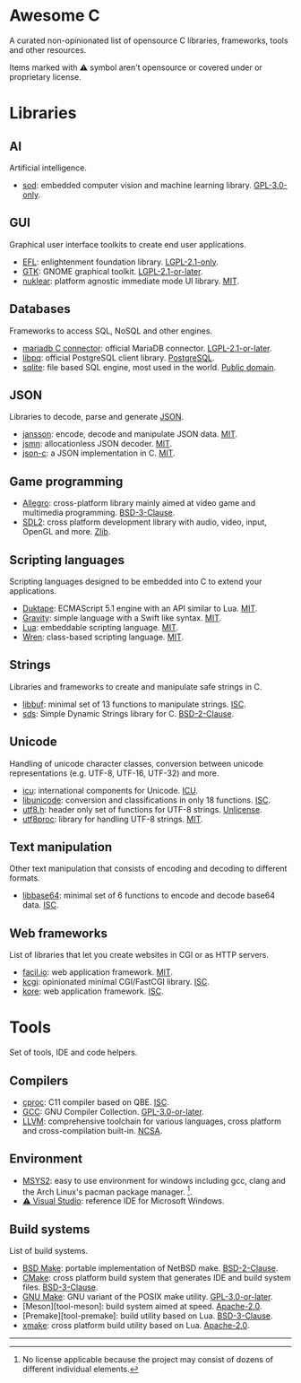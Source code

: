 Awesome C
=========

A curated non-opinionated list of opensource C libraries, frameworks, tools and
other resources.

Items marked with ⚠️ symbol aren't opensource or covered under or proprietary
license.

Libraries
=========

AI
--

Artificial intelligence.

- [sod][library-sod]: embedded computer vision and machine learning library.
  [GPL-3.0-only][license-gpl-3.0-only].

GUI
---

Graphical user interface toolkits to create end user applications.

- [EFL][library-efl]: enlightenment foundation library.
  [LGPL-2.1-only][license-lgpl-2.1-only].
- [GTK][library-gtk]: GNOME graphical toolkit.
  [LGPL-2.1-or-later][license-lgpl-2.1-or-later].
- [nuklear][library-nuklear]: platform agnostic immediate mode UI library.
  [MIT][license-mit].

Databases
---------

Frameworks to access SQL, NoSQL and other engines.

- [mariadb C connector][library-mariadb-c-connector]: official MariaDB
  connector. [LGPL-2.1-or-later][license-lgpl-2.1-or-later].
- [libpq][library-libpq]: official PostgreSQL client library.
  [PostgreSQL][license-postgresql].
- [sqlite][library-sqlite]: file based SQL engine, most used in the world.
  [Public domain][license-public-domain].

JSON
----

Libraries to decode, parse and generate [JSON][other-json].

- [jansson][library-jansson]: encode, decode and manipulate JSON data.
  [MIT][license-mit].
- [jsmn][library-jsmn]: allocationless JSON decoder. [MIT][license-mit].
- [json-c][library-json-c]: a JSON implementation in C. [MIT][license-mit].

Game programming
----------------

- [Allegro][library-allegro]: cross-platform library mainly aimed at video game
  and multimedia programming. [BSD-3-Clause][license-bsd-3-clause].
- [SDL2][library-sdl2]: cross platform development library with audio, video, input,
  OpenGL and more. [Zlib][license-zlib].

Scripting languages
-------------------

Scripting languages designed to be embedded into C to extend your applications.

- [Duktape][library-duktape]: ECMAScript 5.1 engine with an API similar to Lua.
  [MIT][license-mit].
- [Gravity][library-gravity]: simple language with a Swift like syntax.
  [MIT][license-mit].
- [Lua][library-lua]: embeddable scripting language. [MIT][license-mit].
- [Wren][library-wren]: class-based scripting language. [MIT][license-mit].

Strings
-------

Libraries and frameworks to create and manipulate safe strings in C.

- [libbuf][library-libbuf]: minimal set of 13 functions to manipulate strings.
  [ISC][license-isc].
- [sds][library-sds]: Simple Dynamic Strings library for C.
  [BSD-2-Clause][license-bsd-2-clause].

Unicode
-------

Handling of unicode character classes, conversion between unicode
representations (e.g. UTF-8, UTF-16, UTF-32) and more.

- [icu][library-icu]: international components for Unicode. [ICU][license-icu].
- [libunicode][library-libunicode]: conversion and classifications in only 18
  functions. [ISC][license-isc].
- [utf8.h][library-utf8.h]: header only set of functions for UTF-8 strings.
  [Unlicense][license-unlicense].
- [utf8proc][library-utf8proc]: library for handling UTF-8 strings.
  [MIT][license-mit].

Text manipulation
-----------------

Other text manipulation that consists of encoding and decoding to different
formats.

- [libbase64][library-libbase64]: minimal set of 6 functions to encode and
  decode base64 data. [ISC][license-isc].

Web frameworks
--------------

List of libraries that let you create websites in CGI or as HTTP servers.

- [facil.io][library-facio.io]: web application framework. [MIT][license-mit].
- [kcgi][library-kcgi]: opinionated minimal CGI/FastCGI library.
  [ISC][license-isc].
- [kore][library-kore]: web application framework. [ISC][license-isc].

Tools
=====

Set of tools, IDE and code helpers.

Compilers
---------

- [cproc][tool-cproc]: C11 compiler based on QBE. [ISC][license-isc].
- [GCC][tool-gcc]: GNU Compiler Collection.
  [GPL-3.0-or-later][license-GPL-3.0-or-later].
- [LLVM][tool-llvm]: comprehensive toolchain for various languages, cross
  platform and cross-compilation built-in. [NCSA][license-ncsa].

Environment
-----------

- [MSYS2][tool-msys2]: easy to use environment for windows including gcc, clang
  and the Arch Linux's pacman package manager. [^1].
- [⚠️ Visual Studio][tool-visual-studio]: reference IDE for Microsoft Windows.

Build systems
-------------

List of build systems.

- [BSD Make][tool-bsd-make]: portable implementation of NetBSD make.
  [BSD-2-Clause][license-bsd-2-clause].
- [CMake][tool-cmake]: cross platform build system that generates IDE and build
  system files. [BSD-3-Clause][license-bsd-3-clause].
- [GNU Make][tool-gnu-make]: GNU variant of the POSIX make utility.
  [GPL-3.0-or-later][license-gpl-3.0-or-later].
- [Meson][tool-meson]: build system aimed at speed.
  [Apache-2.0][license-apache-2.0].
- [Premake][tool-premake]: build utility based on Lua.
  [BSD-3-Clause][license-bsd-3-clause].
- [xmake][tool-xmake]: cross platform build utility based on Lua.
  [Apache-2.0][license-apache-2.0].

---

[^1]: No license applicable because the project may consist of dozens of
      different individual elements.

[library-allegro]: https://liballeg.org
[library-duktape]: https://duktape.org
[library-efl]: https://www.enlightenment.org/about-efl
[library-facio.io]: https://facil.io
[library-gravity]: https://marcobambini.github.io/gravity
[library-gtk]: https://gtk.org
[library-icu]: https://icu.unicode.org
[library-jansson]: https://github.com/akheron/jansson
[library-jsmn]: https://zserge.com/jsmn
[library-json-c]: http://json-c.github.io/json-c
[library-kcgi]: https://kristaps.bsd.lv/kcgi
[library-kore]: https://kore.io
[library-libbase64]: https://projects.malikania.fr/libbase64
[library-libbuf]: https://projects.malikania.fr/libbuf
[library-libpq]: https://www.postgresql.org/docs/current/libpq.html
[library-libunicode]: https://projects.malikania.fr/libunicode
[library-lua]: https://www.lua.org
[library-mariadb-c-connector]: https://github.com/mariadb-corporation/mariadb-connector-c
[library-mariadb]: https://mariadb.org
[library-nuklear]: https://github.com/Immediate-Mode-UI/Nuklear
[library-sdl2]: https://libsdl.org
[library-sds]: https://github.com/antirez/sds
[library-sod]: https://sod.pixlab.io
[library-sqlite]: https://sqlite.org
[library-utf8.h]: https://github.com/sheredom/utf8.h
[library-utf8proc]: https://github.com/JuliaStrings/utf8proc
[library-wren]: https://wren.io

[tool-bsd-make]: https://www.crufty.net/help/sjg/bmake.htm
[tool-cmake]: https://cmake.org
[tool-cproc]: https://git.sr.ht/~mcf/cproc
[tool-gcc]: https://gcc.gnu.org
[tool-gnu-make]: https://www.gnu.org/software/make
[tool-llvm]: https://llvm.org
[tool-msys2]: https://www.msys2.org
[tool-visual-studio]: https://visualstudio.microsoft.com
[tool-xmake]: https://xmake.io

[license-apache-2.0]: https://spdx.org/licenses/Apache-2.0.html
[license-bsd-2-clause]: https://spdx.org/licenses/BSD-2-Clause.html
[license-bsd-3-clause]: https://spdx.org/licenses/BSD-3-Clause.html
[license-gpl-3.0-only]: https://spdx.org/licenses/GPL-3.0-only.html
[license-gpl-3.0-or-later]: https://spdx.org/licenses/GPL-3.0-or-later.html
[license-icu]: https://spdx.org/licenses/ICU.html
[license-isc]: https://spdx.org/licenses/ISC.html
[license-lgpl-2.1-only]: https://spdx.org/licenses/LGPL-2.1-only.html
[license-lgpl-2.1-or-later]: https://spdx.org/licenses/LGPL-2.1-or-later.html
[license-mit]: https://spdx.org/licenses/MIT.html
[license-ncsa]: https://spdx.org/licenses/NCSA.html
[license-postgresql]: https://spdx.org/licenses/PostgreSQL.html
[license-public-domain]: https://en.wikipedia.org/wiki/Public_domain
[license-unlicense]: https://spdx.org/licenses/Unlicense.html
[license-zlib]: https://spdx.org/licenses/Zlib.html

[other-json]: https://en.wikipedia.org/wiki/JavaScript_Object_Notation
